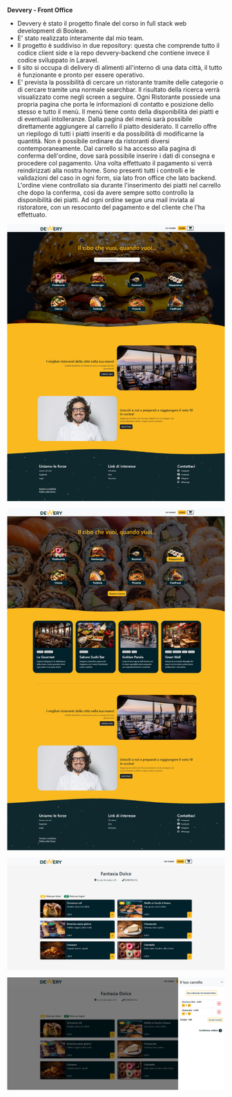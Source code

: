 **Devvery - Front Office**

- Devvery è stato il progetto finale del corso in full stack web development di Boolean.
- E' stato realizzato interamente dal mio team.
- Il progetto è suddiviso in due repository: questa che comprende tutto il codice client side e la repo devvery-backend che contiene invece il codice sviluppato in Laravel.
- Il sito si occupa di delivery di alimenti all'interno di una data città, il tutto è funzionante e pronto per essere operativo.
- E' prevista la possibilità di cercare un ristorante tramite delle categorie o di cercare tramite una normale searchbar. Il risultato della ricerca verrà visualizzato come negli screen a seguire. Ogni Ristorante possiede una propria pagina che porta le informazioni di contatto e posizione dello stesso e tutto il menù. Il menù tiene conto della disponibilità dei piatti e di eventuali intolleranze. Dalla pagina del menù sarà possibile direttamente aggiungere al carrello il piatto desiderato. Il carrello offre un riepilogo di tutti i piatti inseriti e da possibilità di modificarne la quantità. Non è possibile ordinare da ristoranti diversi contemporaneamente. Dal carrello si ha accesso alla pagina di conferma dell'ordine, dove sarà possibile inserire i dati di consegna e procedere col pagamento. Una volta effettuato il pagamento si verrà reindirizzati alla nostra home. Sono presenti tutti i controlli e le validazioni del caso in ogni form, sia lato fron office che lato backend. L'ordine viene controllato sia durante l'inserimento dei piatti nel carrello che dopo la conferma, così da avere sempre sotto controllo la disponibilità dei piatti. Ad ogni ordine segue una mail inviata al ristoratore, con un resoconto del pagamento e del cliente che l'ha effettuato.

![Immagine repo](https://github.com/SalvoBevilacqua/devvery-frontoffice/blob/main/img_repo/img0.png)

![Immagine repo](https://github.com/SalvoBevilacqua/devvery-frontoffice/blob/main/img_repo/img1.png)

![Immagine repo](https://github.com/SalvoBevilacqua/devvery-frontoffice/blob/main/img_repo/img2.png)

![Immagine repo](https://github.com/SalvoBevilacqua/devvery-frontoffice/blob/main/img_repo/img3.png)
